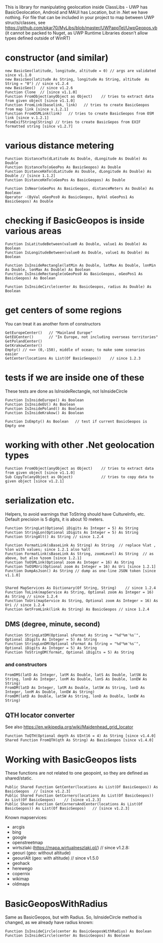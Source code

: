 ﻿
 This is library for manipulating geolocation inside ClassLibs - UWP has BasicGeolocation, Android and MAUI has Location, but in .Net we have nothing.
 For file that can be included in your project to map between UWP structs/classes, see https://github.com/pkar70/MyLibs/blob/master/UWPappTel/UwpGeopos.vb (it cannot be packed to Nuget, as UWP Runtime Libraries doesn't allow types defined outside of WinRT)
  
# constructor (and similar)

    new BasicGeo(latitude, longitude, altitude = 0) // args are validated since v1.1.0
    new BasicGeo(latitude As String, longitude As String, altitude  As String = "0") // since v1.2.4
    new BasicGeo()  // since v1.2.6
    Function Clone  // [since v1.1.0]
    Function FromObject(anyObject as Object)    // tries to extract data from given object [since v1.1.0]
    Function FromLink(baselink, link)   // tries to create BasicGeopos from map link [since v.1.2.1]
    Function FromOSMLink(link)   // tries to create BasicGeopos from OSM link [since v.1.2.1]
    FromExifString(String) // tries to create BasicGepos from EXIF formatted string [since v1.2.7]

# various distance metering

    Function DistanceTo(dLatitude As Double, dLongitude As Double) As Double
    Function DistanceTo(oGeoPos As BasicGeopos) As Double
    Function DistanceKmTo(dLatitude As Double, dLongitude As Double) As Double // [since 1.1.2]
    Function DistanceKmTo(oGeoPos As BasicGeopos) As Double

    Function IsNear(oGeoPos As BasicGeopos, distanceMeters As Double) As Boolean
    Operator -(ByVal oGeoPos0 As BasicGeopos, ByVal oGeoPos1 As BasicGeopos) As Double

# checking if BasicGeopos is inside various areas

    Function IsLatitudeBetween(value0 As Double, value1 As Double) As Boolean
    Function IsLongitudeBetween(value0 As Double, value1 As Double) As Boolean

    Function IsInsideRectangle(latMin As Double, latMax As Double, lonMin As Double, lonMax As Double) As Boolean
    Function IsInsideRectangle(oGeoPos0 As BasicGeopos, oGeoPos1 As BasicGeopos) As Boolean

    Function IsInsideCircle(center As BasicGeopos, radius As Double) As Boolean

# get centers of some regions

 You can treat it as another form of constructors

    GetEuropeCenter()   // "Mainland Europe"
    GetEUCenter()       // "In Europe, not including overseas territories"
    GetPolandCenter()
    GetKrakowCenter()
    Empty() // <=> (0,-150), middle of ocean; to make some scenarios easier
    GetCenter(locations As List(Of BasicGeopos))    // since 1.2.3

# tests if we are inside one of these

 These tests are done as IsInsideRectangle, not IsInsideCircle

    Function IsInsideEurope() As Boolean
    Function IsInsideEU() As Boolean
    Function IsInsidePoland() As Boolean
    Function IsInsideKrakow() As Boolean

    Function IsEmpty() As Boolean   // test if current BasicGeopos is Empty one

# working with other .Net geolocation types

    Function FromObject(anyObject as Object)    // tries to extract data from given object [since v1.1.0]
    Sub CopyTo(anyObject as Object)             // tries to copy data to given object [since v1.2.1]

# serialization etc.

 Helpers, to avoid warnings that ToString should have CultureInfo,  etc. Default precision is 5 digits, it is about 10 meters.

    Function StringLat(Optional iDigits As Integer = 5) As String
    Function StringLon(Optional iDigits As Integer = 5) As String
    Function StringAlt() As String // since 1.2.4

    Function FormatLink(sBaseLink As String) As String  // replace %lat , %lon with values; since 1.2.1 also %alt
    Function FormatLink(sBaseLink As String, zoomLevel) As String  // as above, but also %zoom [since 1.2.1]
    Function ToOSMLink(Optional zoom As Integer = 16) As String
    Function ToOSMUri(Optional zoom As Integer = 16) As Uri [since 1.2.1]
    Function DumpAsJson() As String // dump as one-line JSON token [since v1.1.0]


    Shared MapServices As Dictionary(Of String, String)    // since 1.2.4
    Function ToLink(mapService As String, Optional zoom As Integer = 16) As String // since 1.2.4
    Function ToUri(mapService As String, Optional zoom As Integer = 16) As Uri // since 1.2.4
    Function GetFromLink(link As String) As BasicGeopos // since 1.2.4

## DMS (degree, minute, second)

    Function StringLatDM(Optional sFormat As String = "%d°%m′%s″", Optional iDigits As Integer = 5) As String
    Function StringLonDM(Optional sFormat As String = "%d°%m′%s″", Optional iDigits As Integer = 5) As String
    Function ToStringDM(format, Optional iDigits = 5) As String

### and constructors
    FromDMS(latD As Integer, latM As Double, latS As Double, latSN As String, lonD As Integer, lonM As Double, lonS As Double, lonEW As String) 
    FromDM(latD As Integer, latM As Double, latSW As String, lonD As Integer, lonM As Double, lonEW As String)
    FromDM(latD As Double, latSW As String, lonD As Double, lonEW As String)

## QTH locator converter
 See also https://en.wikipedia.org/wiki/Maidenhead_grid_locator

    Function ToQTH(Optional depth As UInt16 = 4) As String [since v1.4.0]
    Shared Function FromQTH(qth As String) As BasicGeopos [since v1.4.0]


# Working with BasicGeopos lists

 These functions are not related to one geopoint, so they are defined as shared/static.

    Public Shared Function GetCenter(locations As List(Of BasicGeopos)) As BasicGeopos  // [since v1.2.3]
    Public Shared Function GetCorners(locations As List(Of BasicGeopos)) As List(Of BasicGeopos)    // [since v1.2.3]
    Public Shared Function GetCornersAndCenter(locations As List(Of BasicGeopos)) As List(Of BasicGeopos)   // [since v1.2.3]


Known mapservices:
* arcgis
* bing
* google
* openstreetmap
* wirtszlaki (https://mapa.wirtualneszlaki.pl/)
// since v1.2.8:
* geouri (geo: without altitude)
* geouriAlt (geo: with altitude)
// since v1.5.0
* geohack
* herewego
* copernix
* wikimap
* oldmaps


# BasicGeoposWithRadius

 Same as BasicGeopos, but with Radius. So, IsInsideCircle method is changed, as we already have radius known:

    Function IsInsideCircle(center As BasicGeoposWithRadius) As Boolean
    Function IsInsideCircle(center As BasicGeopos) As Boolean
